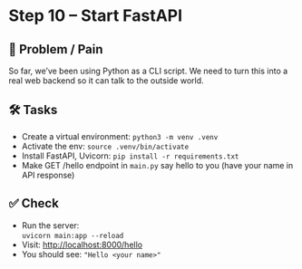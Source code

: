 Step 10 – Start FastAPI
========================

💭 Problem / Pain  
-----------------
So far, we’ve been using Python as a CLI script.
We need to turn this into a real web backend so it can talk to the outside world.

🛠️ Tasks  
---------
- Create a virtual environment: `python3 -m venv .venv`
- Activate the env: `source .venv/bin/activate`
- Install FastAPI, Uvicorn: `pip install -r requirements.txt`
- Make GET /hello endpoint in `main.py` say hello to you (have your name in API response)

✅ Check  
--------
- Run the server:  
  `uvicorn main:app --reload`  
- Visit: [http://localhost:8000/hello](http://localhost:8000/hello)  
- You should see: `"Hello <your name>"`
